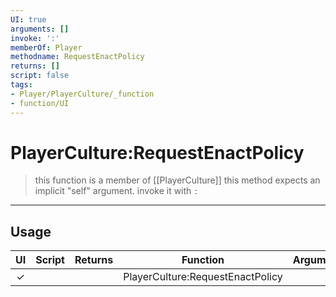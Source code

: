 ```yaml
---
UI: true
arguments: []
invoke: ':'
memberOf: Player
methodname: RequestEnactPolicy
returns: []
script: false
tags:
- Player/PlayerCulture/_function
- function/UI
---
```

# PlayerCulture:RequestEnactPolicy
> this function is a member of [[PlayerCulture]]
> this method expects an implicit "self" argument. invoke it with `:`
-----
## Usage
|  UI | Script | Returns | Function | Arguments |
|:---:|:------:|-------:|:--------:|:---------|
|✓| ||PlayerCulture:RequestEnactPolicy||
